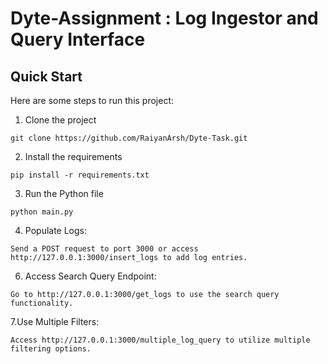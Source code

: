 # Dyte-Assignment : Log Ingestor and Query Interface
## Quick Start

Here are some steps to run this project:

1. Clone the project

```
git clone https://github.com/RaiyanArsh/Dyte-Task.git
```
2. Install the requirements
```
pip install -r requirements.txt
```
3. Run the Python file
```
python main.py
```
4. Populate Logs:
```
Send a POST request to port 3000 or access http://127.0.0.1:3000/insert_logs to add log entries.
```
6. Access Search Query Endpoint:
```
Go to http://127.0.0.1:3000/get_logs to use the search query functionality.
```
7.Use Multiple Filters:
```
Access http://127.0.0.1:3000/multiple_log_query to utilize multiple filtering options.
```
